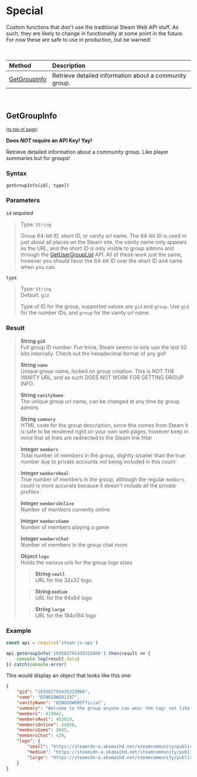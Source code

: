 # Special

Custom functions that don't use the traditional Steam Web API stuff. As such, they are likely to change in functionality at some point in the future. For now these are safe to use in production, but be warned!

<br />

| Method | Description |
| :--- | :--- |
| [GetGroupInfo](#GetGroupInfo) | Retrieve detailed information about a community group. |

<br />

## GetGroupInfo
<sub>[[to top of page]](#Special)</sub>

**Does *NOT* require an API Key! Yay!**

Retrieve detailed information about a community group. Like player summaries but for groups!
### Syntax
`getGroupInfo(id[, type])`
### Parameters

`id` *required*
> Type: `String`  
>  
> Group 64-bit ID, short ID, or vanity url name. The 64-bit ID is used in just about all places on the Steam site, the vanity name only appears as the URL, and the short ID is only visible to group admins and through the [GetUserGroupList](ISteamUser#GetUserGroupList) API. All of these work just the same, however you should favor the 64-bit ID over the short ID and name when you can.

`type`
> Type: `String`  
> Default: `gid`  
>  
> Type of ID for the group, supported values are `gid` and `group`. Use `gid` for the number IDs, and `group` for the vanity url name.


### Result

> **String `gid`**  
> Full group ID number. Fun trivia, Steam seems to only use the last 32 bits internally. Check out the hexadecimal format of any gid!  
>
> **String `name`**  
> Unique group name, locked on group creation. This is NOT THE VANITY URL, and as such DOES NOT WORK FOR GETTING GROUP INFO.  
>
> **String `vanityName`**  
> The unique group url name, can be changed at any time by group admins  
>
> **String `summary`**  
> HTML code for the group description, since this comes from Steam it is safe to be rendered right on your own web pages, however keep in mind that all links are redirected to the Steam link filter  
>
> **Integer `members`**  
> Total number of members in the group, slightly smaller than the true number due to private accounts not being included in this count  
>
> **Integer `membersReal`**  
> True number of members in the group, although the regular `members` count is more accurate because it doesn't include all the private profiles  
>
> **Integer `membersOnline`**  
> Number of members currently online  
>
> **Integer `membersGame`**  
> Number of members playing a game  
>
> **Integer `membersChat`**  
> Number of members in the group chat room  
>
> **Object `logo`**  
> Holds the various urls for the group logo sizes  
>> **String `small`**  
>> URL for the 32x32 logo  
>
>> **String `medium`**  
>> URL for the 64x64 logo  
>
>> **String `large`**  
>> URL for the 184x184 logo  

### Example

```javascript
const api = require('steam-js-api')

api.getGroupInfo('103582791435315066').then(result => {
    console.log(result.data)
}).catch(console.error)
```

This would display an object that looks like this one:

```json
{
    "gid": "103582791435315066",
    "name": "DINOSOWER1337",
    "vanityName": "DINOSOWEROfficial",
    "summary": "Welcome to the group anyone can wear the tag! not like I can stop em :)<br><br>There's only two types of players in dinosower. Cheaters and people who arent better than me.",
    "members": 415842,
    "membersReal": 453019,
    "membersOnline": 24858,
    "membersGame": 2695,
    "membersChat": 429,
    "logo": {
        "small": "https://steamcdn-a.akamaihd.net/steamcommunity/public/images/avatars/ea/eafb277c3504bf10fe6d800d96ea074516a47f4e.jpg",
        "medium": "https://steamcdn-a.akamaihd.net/steamcommunity/public/images/avatars/ea/eafb277c3504bf10fe6d800d96ea074516a47f4e_medium.jpg",
        "large": "https://steamcdn-a.akamaihd.net/steamcommunity/public/images/avatars/ea/eafb277c3504bf10fe6d800d96ea074516a47f4e_full.jpg"
    }
}
```

